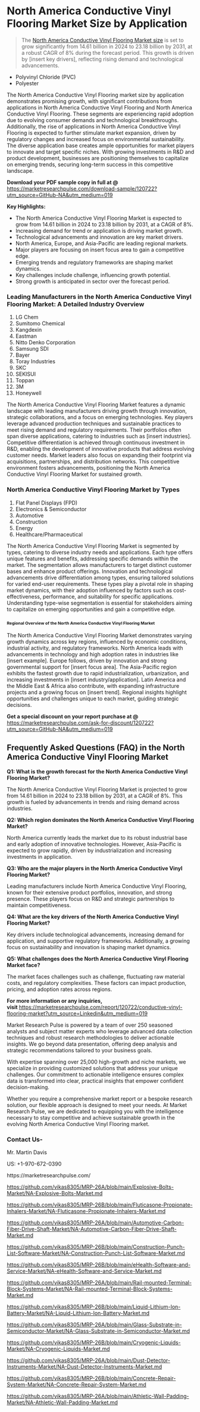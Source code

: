 
<h1>North America Conductive Vinyl Flooring Market&nbsp;Size by Application</h1><blockquote><p>The <a href="https://marketresearchpulse.com/download-sample/120722?utm_source=GitHub-NA&amp;utm_medium=019">North America Conductive Vinyl Flooring Market size</a> is set to grow significantly from 14.61 billion in 2024 to 23.18 billion by 2031, at a robust CAGR of 8% during the forecast period. This growth is driven by [insert key drivers], reflecting rising demand and technological advancements.</p></blockquote><ul><li>Polyvinyl Chloride (PVC) <li> Polyester</li></ul><p>The North America Conductive Vinyl Flooring market size by application demonstrates promising growth, with significant contributions from applications in North America Conductive Vinyl Flooring and North America Conductive Vinyl Flooring. These segments are experiencing rapid adoption due to evolving consumer demands and technological breakthroughs. Additionally, the rise of applications in North America Conductive Vinyl Flooring is expected to further stimulate market expansion, driven by regulatory changes and increased focus on environmental sustainability. The diverse application base creates ample opportunities for market players to innovate and target specific niches. With growing investments in R&D and product development, businesses are positioning themselves to capitalize on emerging trends, securing long-term success in this competitive landscape.</p><p><strong>Download your PDF sample copy in full at @ </strong><a href="https://marketresearchpulse.com/download-sample/120722?utm_source=GitHub-NA&amp;utm_medium=019">https://marketresearchpulse.com/download-sample/120722?utm_source=GitHub-NA&amp;utm_medium=019</a></p><p><strong>Key Highlights: </strong></p><ul><li>The North America Conductive Vinyl Flooring Market is expected to grow from 14.61 billion in 2024 to 23.18 billion by 2031, at a CAGR of 8%.</li><li>Increasing demand for trend or application is driving market growth.</li><li>Technological advancements and innovation are key market drivers.</li><li>North America, Europe, and Asia-Pacific are leading regional markets.</li><li>Major players are focusing on insert focus area to gain a competitive edge.</li><li>Emerging trends and regulatory frameworks are shaping market dynamics.</li><li>Key challenges include challenge, influencing growth potential.</li><li>Strong growth is anticipated in sector over the forecast period.</li></ul><h3>Leading Manufacturers in the North America Conductive Vinyl Flooring Market: A Detailed Industry Overview</h3><ol><li>LG Chem</li><li>Sumitomo Chemical</li><li>Kangdexin</li><li>Eastman</li><li>Nitto Denko Corporation</li><li>Samsung SDI</li><li>Bayer</li><li>Toray Industries</li><li>SKC</li><li>SEKISUI</li><li>Toppan</li><li>3M</li><li>Honeywell</li></ol><div class="flex max-w-full flex-col flex-grow"><div class="min-h-8 text-message flex w-full flex-col items-end gap-2 whitespace-normal break-words [.text-message+&amp;]:mt-5" dir="auto" data-message-author-role="assistant" data-message-id="fd8432e4-4910-450d-b182-61b7bfb0a01f" data-message-model-slug="gpt-4o"><div class="flex w-full flex-col gap-1 empty:hidden first:pt-[3px]"><div class="markdown prose w-full break-words dark:prose-invert light"><p>The North America Conductive Vinyl Flooring Market features a dynamic landscape with leading manufacturers driving growth through innovation, strategic collaborations, and a focus on emerging technologies. Key players leverage advanced production techniques and sustainable practices to meet rising demand and regulatory requirements. Their portfolios often span diverse applications, catering to industries such as [insert industries]. Competitive differentiation is achieved through continuous investment in R&amp;D, enabling the development of innovative products that address evolving customer needs. Market leaders also focus on expanding their footprint via acquisitions, partnerships, and distribution networks. This competitive environment fosters advancements, positioning the North America Conductive Vinyl Flooring Market for sustained growth.</p></div></div></div></div><h3>North America Conductive Vinyl Flooring Market by Types</h3><ol><li>Flat Panel Displays (FPD) <li> Electronics & Semiconductor <li> Automotive <li> Construction <li> Energy <li> Healthcare/Pharmaceutical</li></ol><div class="flex max-w-full flex-col flex-grow"><div class="min-h-8 text-message flex w-full flex-col items-end gap-2 whitespace-normal break-words [.text-message+&amp;]:mt-5" dir="auto" data-message-author-role="assistant" data-message-id="084470be-0bb7-4664-bddf-5156b4f41249" data-message-model-slug="gpt-4o-mini"><div class="flex w-full flex-col gap-1 empty:hidden first:pt-[3px]"><div class="markdown prose w-full break-words dark:prose-invert light"><p>The North America Conductive Vinyl Flooring Market is segmented by types, catering to diverse industry needs and applications. Each type offers unique features and benefits, addressing specific demands within the market. The segmentation allows manufacturers to target distinct customer bases and enhance product offerings. Innovation and technological advancements drive differentiation among types, ensuring tailored solutions for varied end-user requirements. These types play a pivotal role in shaping market dynamics, with their adoption influenced by factors such as cost-effectiveness, performance, and suitability for specific applications. Understanding type-wise segmentation is essential for stakeholders aiming to capitalize on emerging opportunities and gain a competitive edge.</p></div></div></div></div><h3><span style="font-size: 11px;">Regional Overview of the North America Conductive Vinyl Flooring Market</span></h3><div class="flex max-w-full flex-col flex-grow"><div class="min-h-8 text-message flex w-full flex-col items-end gap-2 whitespace-normal break-words [.text-message+&amp;]:mt-5" dir="auto" data-message-author-role="assistant" data-message-id="e9038762-ce64-4e30-91c9-9bd413514231" data-message-model-slug="gpt-4o-mini"><div class="flex w-full flex-col gap-1 empty:hidden first:pt-[3px]"><div class="markdown prose w-full break-words dark:prose-invert light"><p>The North America Conductive Vinyl Flooring Market demonstrates varying growth dynamics across key regions, influenced by economic conditions, industrial activity, and regulatory frameworks. North America leads with advancements in technology and high adoption rates in industries like [insert example]. Europe follows, driven by innovation and strong governmental support for [insert focus area]. The Asia-Pacific region exhibits the fastest growth due to rapid industrialization, urbanization, and increasing investments in [insert industry/application]. Latin America and the Middle East &amp; Africa also contribute, with expanding infrastructure projects and a growing focus on [insert trend]. Regional insights highlight opportunities and challenges unique to each market, guiding strategic decisions.</p></div></div></div></div><p><strong>Get a special discount on your report purchase at @ </strong><a href="https://marketresearchpulse.com/ask-for-discount/120722?utm_source=GitHub-NA&amp;utm_medium=019">https://marketresearchpulse.com/ask-for-discount/120722?utm_source=GitHub-NA&amp;utm_medium=019</a></p><h2>Frequently Asked Questions (FAQ) in the North America Conductive Vinyl Flooring Market</h2><p><strong>Q1: What is the growth forecast for the North America Conductive Vinyl Flooring Market?</strong></p><p>The North America Conductive Vinyl Flooring Market is projected to grow from 14.61 billion in 2024 to 23.18 billion by 2031, at a CAGR of 8%. This growth is fueled by advancements in trends and rising demand across industries.</p><p><strong>Q2: Which region dominates the North America Conductive Vinyl Flooring Market?</strong></p><p>North America currently leads the market due to its robust industrial base and early adoption of innovative technologies. However, Asia-Pacific is expected to grow rapidly, driven by industrialization and increasing investments in application.</p><p><strong>Q3: Who are the major players in the North America Conductive Vinyl Flooring Market?</strong></p><p>Leading manufacturers include North America Conductive Vinyl Flooring, known for their extensive product portfolios, innovation, and strong presence. These players focus on R&amp;D and strategic partnerships to maintain competitiveness.</p><p><strong>Q4: What are the key drivers of the North America Conductive Vinyl Flooring Market?</strong></p><p>Key drivers include technological advancements, increasing demand for application, and supportive regulatory frameworks. Additionally, a growing focus on sustainability and innovation is shaping market dynamics.</p><p><strong>Q5: What challenges does the North America Conductive Vinyl Flooring Market face?</strong></p><p>The market faces challenges such as challenge, fluctuating raw material costs, and regulatory complexities. These factors can impact production, pricing, and adoption rates across regions.</p><p><strong>For more information or any inquiries, visit&nbsp;</strong><a href="https://marketresearchpulse.com/report/120722/conductive-vinyl-flooring-market?utm_source=Linkedin&utm_medium=019">https://marketresearchpulse.com/report/120722/conductive-vinyl-flooring-market?utm_source=Linkedin&utm_medium=019</a></p><p>Market Research Pulse is powered by a team of over 250 seasoned analysts and subject matter experts who leverage advanced data collection techniques and robust research methodologies to deliver actionable insights. We go beyond data presentation, offering deep analysis and strategic recommendations tailored to your business goals.</p><p>With expertise spanning over 25,000 high-growth and niche markets, we specialize in providing customized solutions that address your unique challenges. Our commitment to actionable intelligence ensures complex data is transformed into clear, practical insights that empower confident decision-making.</p><p>Whether you require a comprehensive market report or a bespoke research solution, our flexible approach is designed to meet your needs. At Market Research Pulse, we are dedicated to equipping you with the intelligence necessary to stay competitive and achieve sustainable growth in the evolving North America Conductive Vinyl Flooring market.</p><h3><strong>Contact Us-</strong></h3><p>Mr. Martin Davis</p><p>US: +1-970-672-0390</p><p>https://marketresearchpulse.com/</p><p><a href="https://github.com/vikas8305/MRP-26A/blob/main/Explosive-Bolts-Market/NA-Explosive-Bolts-Market.md">https://github.com/vikas8305/MRP-26A/blob/main/Explosive-Bolts-Market/NA-Explosive-Bolts-Market.md</a></p><p><a href="https://github.com/vikas8305/MRP-26B/blob/main/Fluticasone-Propionate-Inhalers-Market/NA-Fluticasone-Propionate-Inhalers-Market.md">https://github.com/vikas8305/MRP-26B/blob/main/Fluticasone-Propionate-Inhalers-Market/NA-Fluticasone-Propionate-Inhalers-Market.md</a></p><p><a href="https://github.com/vikas8305/MRP-26A/blob/main/Automotive-Carbon-Fiber-Drive-Shaft-Market/NA-Automotive-Carbon-Fiber-Drive-Shaft-Market.md">https://github.com/vikas8305/MRP-26A/blob/main/Automotive-Carbon-Fiber-Drive-Shaft-Market/NA-Automotive-Carbon-Fiber-Drive-Shaft-Market.md</a></p><p><a href="https://github.com/vikas8305/MRP-26B/blob/main/Construction-Punch-List-Software-Market/NA-Construction-Punch-List-Software-Market.md">https://github.com/vikas8305/MRP-26B/blob/main/Construction-Punch-List-Software-Market/NA-Construction-Punch-List-Software-Market.md</a></p><p><a href="https://github.com/vikas8305/MRP-26B/blob/main/eHealth-Software-and-Service-Market/NA-eHealth-Software-and-Service-Market.md">https://github.com/vikas8305/MRP-26B/blob/main/eHealth-Software-and-Service-Market/NA-eHealth-Software-and-Service-Market.md</a></p><p><a href="https://github.com/vikas8305/MRP-26A/blob/main/Rail-mounted-Terminal-Block-Systems-Market/NA-Rail-mounted-Terminal-Block-Systems-Market.md">https://github.com/vikas8305/MRP-26A/blob/main/Rail-mounted-Terminal-Block-Systems-Market/NA-Rail-mounted-Terminal-Block-Systems-Market.md</a></p><p><a href="https://github.com/vikas8305/MRP-26B/blob/main/Liquid-Lithium-Ion-Battery-Market/NA-Liquid-Lithium-Ion-Battery-Market.md">https://github.com/vikas8305/MRP-26B/blob/main/Liquid-Lithium-Ion-Battery-Market/NA-Liquid-Lithium-Ion-Battery-Market.md</a></p><p><a href="https://github.com/vikas8305/MRP-26A/blob/main/Glass-Substrate-in-Semiconductor-Market/NA-Glass-Substrate-in-Semiconductor-Market.md">https://github.com/vikas8305/MRP-26A/blob/main/Glass-Substrate-in-Semiconductor-Market/NA-Glass-Substrate-in-Semiconductor-Market.md</a></p><p><a href="https://github.com/vikas8305/MRP-26B/blob/main/Cryogenic-Liquids-Market/NA-Cryogenic-Liquids-Market.md">https://github.com/vikas8305/MRP-26B/blob/main/Cryogenic-Liquids-Market/NA-Cryogenic-Liquids-Market.md</a></p><p><a href="https://github.com/vikas8305/MRP-26A/blob/main/Dust-Detector-Instruments-Market/NA-Dust-Detector-Instruments-Market.md">https://github.com/vikas8305/MRP-26A/blob/main/Dust-Detector-Instruments-Market/NA-Dust-Detector-Instruments-Market.md</a></p><p><a href="https://github.com/vikas8305/MRP-26B/blob/main/Concrete-Repair-System-Market/NA-Concrete-Repair-System-Market.md">https://github.com/vikas8305/MRP-26B/blob/main/Concrete-Repair-System-Market/NA-Concrete-Repair-System-Market.md</a></p><p><a href="https://github.com/vikas8305/MRP-26A/blob/main/Athletic-Wall-Padding-Market/NA-Athletic-Wall-Padding-Market.md">https://github.com/vikas8305/MRP-26A/blob/main/Athletic-Wall-Padding-Market/NA-Athletic-Wall-Padding-Market.md</a></p>
